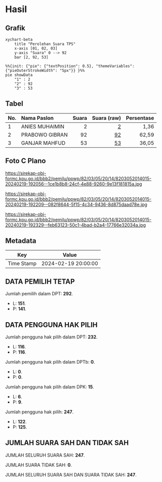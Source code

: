 # Hasil

## Grafik

```mermaid
xychart-beta
    title "Perolehan Suara TPS"
    x-axis [01, 02, 03]
    y-axis "Suara" 0 --> 92
    bar [2, 92, 53]
```

```mermaid
%%{init: {"pie": {"textPosition": 0.5}, "themeVariables": {"pieOuterStrokeWidth": "5px"}} }%%
pie showData
    "1" : 2
    "2" : 92
    "3" : 53
```

## Tabel

| No. | Nama Paslon    | Suara | Suara (raw) | Persentase |
|:--- |:-------------- | -----:| -----------:| ----------:|
| 1   | ANIES MUHAIMIN | 2     | [2][p-1]    | 1,36       |
| 2   | PRABOWO GIBRAN | 92    | [92][p-2]   | 62,59      |
| 3   | GANJAR MAHFUD  | 53    | [53][p-3]   | 36,05      |


[p-1]: https://github.com/gigit-pemilu/pemilu-2024-82-maluku-utara/blob/main/pilpres/hitung-suara/sub/82-maluku-utara/sub/03-halmahera-utara/sub/05-tobelo/sub/2014-gosoma/sub/015-tps/sub/paslon-1.txt
[p-2]: https://github.com/gigit-pemilu/pemilu-2024-82-maluku-utara/blob/main/pilpres/hitung-suara/sub/82-maluku-utara/sub/03-halmahera-utara/sub/05-tobelo/sub/2014-gosoma/sub/015-tps/sub/paslon-2.txt
[p-3]: https://github.com/gigit-pemilu/pemilu-2024-82-maluku-utara/blob/main/pilpres/hitung-suara/sub/82-maluku-utara/sub/03-halmahera-utara/sub/05-tobelo/sub/2014-gosoma/sub/015-tps/sub/paslon-3.txt

## Foto C Plano

https://sirekap-obj-formc.kpu.go.id/bbb2/pemilu/ppwp/82/03/05/20/14/8203052014015-20240219-192056--1ce1b8b8-24cf-4e88-9260-9e13f181815a.jpg

https://sirekap-obj-formc.kpu.go.id/bbb2/pemilu/ppwp/82/03/05/20/14/8203052014015-20240219-192209--082f8644-5f15-4c34-9436-8d875daad78e.jpg

https://sirekap-obj-formc.kpu.go.id/bbb2/pemilu/ppwp/82/03/05/20/14/8203052014015-20240219-192329--feb63123-50c1-4bad-b2a4-17766e32034a.jpg


## Metadata

| Key        | Value               |
| ---------- | ------------------- |
| Time Stamp | 2024-02-19 20:00:00 |


## DATA PEMILIH TETAP

Jumlah pemilih dalam DPT: **292**.
 * L: **151**.
 * P: **141**.

## DATA PENGGUNA HAK PILIH

Jumlah pengguna hak pilih dalam DPT: **232**.
 * L: **116**.
 * P: **116**.

Jumlah pengguna hak pilih dalam DPTb: **0**.
 * L: **0**.
 * P: **0**.

Jumlah pengguna hak pilih dalam DPK: **15**.
 * L: **6**.
 * P: **9**.

Jumlah pengguna hak pilih: **247**.
 * L: **122**.
 * P: **125**.

## JUMLAH SUARA SAH DAN TIDAK SAH

JUMLAH SELURUH SUARA SAH: **247**.

JUMLAH SUARA TIDAK SAH: **0**.

JUMLAH SELURUH SUARA SAH DAN SUARA TIDAK SAH: **247**.


